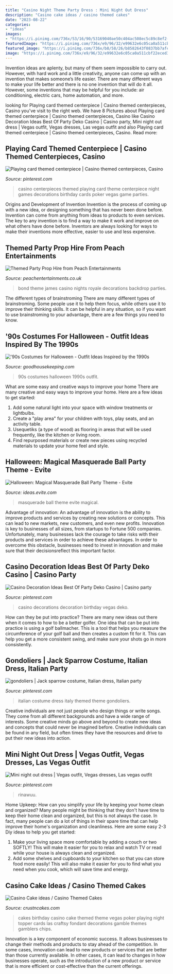 ```yaml
---
title: "Casino Night Theme Party Dress : Mini Night Out Dress"
description: "Casino cake ideas / casino themed cakes"
date: "2023-08-22"
categories:
- "ideas"
images:
- "https://i.pinimg.com/736x/53/16/90/53169040ae50c404ac508ec5c89c8ef2--casino-theme-casino-party.jpg"
featuredImage: "https://i.pinimg.com/736x/e9/96/32/e99632e6c05ca0a511cbf22eced3ba09--italian-party-party-themes.jpg"
featured_image: "https://i.pinimg.com/736x/b8/58/26/b8582643f0837bb7afefebeeecd1bfa6.jpg"
image: "https://i.pinimg.com/736x/e9/96/32/e99632e6c05ca0a511cbf22eced3ba09--italian-party-party-themes.jpg"
---
```



Invention ideas are aplenty, but many of them seem impossible to carry out. However, with hard work and a little creativity, anyone can come up with an invention that makes someone’s life easier. There are many different ways to make your life better and there is no one invention that will do it all. However, some inventions that may be helpful for you include: air conditioning, electric cars, home automation, and more.

	

		
looking for Playing card themed centerpiece | Casino themed centerpieces, Casino you've visit to the right web. We have 8 Pictures about Playing card themed centerpiece | Casino themed centerpieces, Casino like Casino Decoration Ideas Best Of Party Deko Casino | Casino party, Mini night out dress | Vegas outfit, Vegas dresses, Las vegas outfit and also Playing card themed centerpiece | Casino themed centerpieces, Casino. Read more:
		
    
## Playing Card Themed Centerpiece | Casino Themed Centerpieces, Casino

<img loading=lazy src="https://i.pinimg.com/736x/53/16/90/53169040ae50c404ac508ec5c89c8ef2--casino-theme-casino-party.jpg" onerror="this.onerror=null;this.src='https://tse1.mm.bing.net/th?id=OIP.pA2m1InFGRFB_nXzKFV7fgHaJ4&amp;pid=15.1';" alt="Playing card themed centerpiece | Casino themed centerpieces, Casino">

_Source: pinterest.com_

>casino centerpieces themed playing card theme centerpiece night games decorations birthday cards poker vegas game parties. 

	

Origins and Development of Invention
Invention is the process of coming up with a new idea, or designing something that has never been done before. Invention can come from anything from ideas to products to even services. The key to any invention is to find a way to make it work and improve on what others have done before. Inventors are always looking for ways to make their inventions more effective, easier to use and less expensive.

    
## Themed Party Prop Hire From Peach Entertainments

<img loading=lazy src="https://www.peachentertainments.co.uk/wp-content/uploads/2014/12/Bond-Backdrop.jpg" onerror="this.onerror=null;this.src='https://tse1.mm.bing.net/th?id=OIP.h5odWvveKXyvXNGv2ltQmwHaFj&amp;pid=15.1';" alt="Themed Party Prop Hire from Peach Entertainments">

_Source: peachentertainments.co.uk_

>bond theme james casino nights royale decorations backdrop parties. 

	

The different types of brainstroming
There are many different types of brainstroming. Some people use it to help them focus, while others use it to improve their thinking skills. It can be helpful in any situation, so if you want to use brainstroming to your advantage, there are a few things you need to know.

    
## &#039;90s Costumes For Halloween - Outfit Ideas Inspired By The 1990s

<img loading=lazy src="https://hips.hearstapps.com/hmg-prod.s3.amazonaws.com/images/90s-halloween-costumes-1530901035.png?crop=1.00xw:1.00xh;0,0&amp;resize=1200:*" onerror="this.onerror=null;this.src='https://tse2.mm.bing.net/th?id=OIP.n94RvuSqLOtJhCxNHBnWhQHaDt&amp;pid=15.1';" alt="&#039;90s Costumes for Halloween - Outfit Ideas Inspired by the 1990s">

_Source: goodhousekeeping.com_

>90s costumes halloween 1990s outfit. 

	

What are some easy and creative ways to improve your home
There are many creative and easy ways to improve your home. Here are a few ideas to get started: 
1. Add some natural light into your space with window treatments or lightbulbs. 
2. Create a "play area" for your children with toys, play seats, and an activity table. 
3. Usequetiks (a type of wood) as flooring in areas that will be used frequently, like the kitchen or living room. 
4. Find repurposed materials or create new pieces using recycled materials to update your home feel and style.

    
## Halloween: Magical Masquerade Ball Party Theme - Evite

<img loading=lazy src="http://ideas.evite.com/media/Magical-Masquerade-Ball-Mood-Board-1200.jpg" onerror="this.onerror=null;this.src='https://tse4.mm.bing.net/th?id=OIP.CxP8P_dgeqnCnN8mG0nl6AHaE8&amp;pid=15.1';" alt="Halloween: Magical Masquerade Ball Party Theme - Evite">

_Source: ideas.evite.com_

>masquerade ball theme evite magical. 

	

Advantage of innovation:
An advantage of innovation is the ability to improve products and services by creating new solutions or concepts. This can lead to new markets, new customers, and even new profits. Innovation is key to businesses of all sizes, from startups to Fortune 500 companies. Unfortunately, many businesses lack the courage to take risks with their products and services in order to achieve these advantages. In order to overcome this obstacle, businesses need to invest in innovation and make sure that their decisionsreflect this important factor.

    
## Casino Decoration Ideas Best Of Party Deko Casino | Casino Party

<img loading=lazy src="https://i.pinimg.com/736x/46/1d/36/461d36c22a46fb6a74ccd7c24c09ae5c.jpg" onerror="this.onerror=null;this.src='https://tse3.mm.bing.net/th?id=OIP.DIveB8kSE5sLjOZoBPFDIwHaL5&amp;pid=15.1';" alt="Casino Decoration Ideas Best Of Party Deko Casino | Casino party">

_Source: pinterest.com_

>casino decorations decoration birthday vegas deko. 

	

How can they be put into practice?
There are many new ideas out there when it comes to how to be a better golfer. One idea that can be put into practice is using a golf ballmacher. This is a tool that helps you measure the circumference of your golf ball and then creates a custom fit for it. This can help you get a more consistent swing, and make sure your shots go in more consistently.

    
## Gondoliers | Jack Sparrow Costume, Italian Dress, Italian Party

<img loading=lazy src="https://i.pinimg.com/736x/e9/96/32/e99632e6c05ca0a511cbf22eced3ba09--italian-party-party-themes.jpg" onerror="this.onerror=null;this.src='https://tse3.mm.bing.net/th?id=OIP.5T3XeOMTex2CCHroHFRz0ADIEs&amp;pid=15.1';" alt="gondoliers | Jack sparrow costume, Italian dress, Italian party">

_Source: pinterest.com_

>italian costume dress italy themed theme gondoliers. 

	

Creative individuals are not just people who design things or write songs. They come from all different backgrounds and have a wide range of interests. Some creative minds go above and beyond to create new ideas and concepts that could never be imagined before. Creative individuals can be found in any field, but often times they have the resources and drive to put their new ideas into action.

    
## Mini Night Out Dress | Vegas Outfit, Vegas Dresses, Las Vegas Outfit

<img loading=lazy src="https://i.pinimg.com/736x/b8/58/26/b8582643f0837bb7afefebeeecd1bfa6.jpg" onerror="this.onerror=null;this.src='https://tse4.mm.bing.net/th?id=OIP.9T3GIJiXaehsrVmNjXlDkgAAAA&amp;pid=15.1';" alt="Mini night out dress | Vegas outfit, Vegas dresses, Las vegas outfit">

_Source: pinterest.com_

>rinawuu. 

	

Home Upkeep: How can you simplify your life by keeping your home clean and organized?
Many people might be thinking that they don't have time to keep their home clean and organized, but this is not always the case. In fact, many people can do a lot of things in their spare time that can help improve their home's organization and cleanliness. Here are some easy 2-3 Diy ideas to help you get started: 
1. Make your living space more comfortable by adding a couch or two SOFTLY! This will make it easier for you to relax and watch TV or read while your house is always clean and organized. 
2. Add some shelves and cupboards to your kitchen so that you can store food more easily! This will also make it easier for you to find what you need when you cook, which will save time and energy. 

    
## Casino Cake Ideas / Casino Themed Cakes

<img loading=lazy src="http://www.crustncakes.com/blog/wp-content/uploads/2015/09/050b25ba0de11576a8ce1901f0b328b8.jpg" onerror="this.onerror=null;this.src='https://tse3.mm.bing.net/th?id=OIP.OW8AQAmj102kGMPq175hfAHaJ3&amp;pid=15.1';" alt="Casino Cake ideas / Casino Themed Cakes">

_Source: crustncakes.com_

>cakes birthday casino cake themed theme vegas poker playing night topper cards las craftsy fondant decorations gamble themes gamblers chips. 

	

Innovation is a key component of economic success. It allows businesses to change their methods and products to stay ahead of the competition. In some cases, innovation can lead to new products or services that are better than those currently available. In other cases, it can lead to changes in how businesses operate, such as the introduction of a new product or service that is more efficient or cost-effective than the current offerings.

